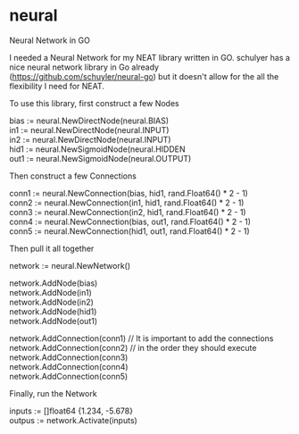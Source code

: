 neural
======

Neural Network in GO

I needed a Neural Network for my NEAT library written in GO. schulyer has a nice neural network
library in Go already (https://github.com/schuyler/neural-go) but it doesn't allow for the all the 
flexibility I need for NEAT. 

To use this library, first construct a few Nodes

bias := neural.NewDirectNode(neural.BIAS)    
in1  := neural.NewDirectNode(neural.INPUT)    
in2  := neural.NewDirectNode(neural.INPUT)    
hid1 := neural.NewSigmoidNode(neural.HIDDEN  
out1 := neural.NewSigmoidNode(neural.OUTPUT)

Then construct a few Connections

conn1 := neural.NewConnection(bias, hid1, rand.Float64() * 2 - 1)    
conn2 := neural.NewConnection(in1,  hid1, rand.Float64() * 2 - 1)  
conn3 := neural.NewConnection(in2,  hid1, rand.Float64() * 2 - 1)  
conn4 := neural.NewConnection(bias, out1, rand.Float64() * 2 - 1)  
conn5 := neural.NewConnection(hid1, out1, rand.Float64() * 2 - 1)

Then pull it all together

network := neural.NewNetwork()

network.AddNode(bias)  
network.AddNode(in1)  
network.AddNode(in2)  
network.AddNode(hid1)  
network.AddNode(out1)

network.AddConnection(conn1)			// It is important to add the connections  
network.AddConnection(conn2)			// in the order they should execute  
network.AddConnection(conn3)  
network.AddConnection(conn4)  
network.AddConnection(conn5)

Finally, run the Network

inputs := []float64 {1.234, -5.678}  
outpus := network.Activate(inputs)

